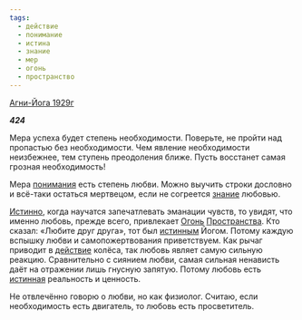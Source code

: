 ```yaml
---
tags:
  - действие
  - понимание
  - истина
  - знание
  - мер
  - огонь
  - пространство
---
```

[Агни-Йога 1929г](https://127.0.0.1:4002/agni/1929)

___424___

Мера успеха будет степень необходимости. Поверьте, не пройти над пропастью без необходимости. Чем явление необходимости неизбежнее, тем ступень преодоления ближе. Пусть восстанет самая грозная необходимость!   

Мера [понимания](../../../tags/#понимание) есть степень любви. Можно выучить строки дословно и всё-таки остаться мертвецом, если не согреется [знание](../../../tags/#знание) любовью.   

[Истинно](../../../tags/#истина), когда научатся запечатлевать эманации чувств, то увидят, что именно любовь, прежде всего, привлекает [Огонь](../../../tags/#огонь) [Пространства](../../../tags/#пространство). Кто сказал: «Любите друг друга», тот был [истинным](../../../tags/#истина) Йогом. Потому каждую вспышку любви и самопожертвования приветствуем. Как рычаг приводит в [действие](../../../tags/#действие) колёса, так любовь являет самую сильную реакцию. Сравнительно с сиянием любви, самая сильная ненависть даёт на отражении лишь гнусную запятую. Потому любовь есть [истинная](../../../tags/#истина) реальность и ценность.   

Не отвлечённо говорю о любви, но как физиолог. Считаю, если необходимость есть двигатель, то любовь есть просветитель.